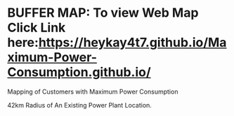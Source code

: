 # BUFFER MAP: To view Web Map Click Link here:https://heykay4t7.github.io/Maximum-Power-Consumption.github.io/

Mapping of Customers with Maximum Power Consumption

42km Radius of An Existing Power Plant Location.

